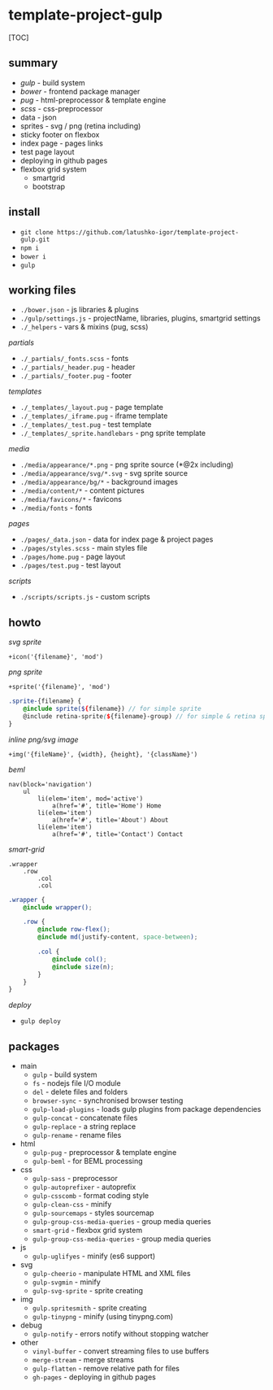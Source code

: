 
# template-project-gulp

[TOC]

## summary

* _gulp_ - build system
* _bower_ - frontend package manager
* _pug_ - html-preprocessor & template engine
* _scss_ - css-preprocessor
* data - json
* sprites - svg / png (retina including)
* sticky footer on flexbox
* index page - pages links
* test page layout
* deploying in github pages
* flexbox grid system
	- smartgrid
	- bootstrap

## install

* `git clone https://github.com/latushko-igor/template-project-gulp.git`
* `npm i`
* `bower i`
* `gulp`

## working files

* `./bower.json` - js libraries & plugins
* `./gulp/settings.js` - projectName, libraries, plugins, smartgrid settings
* `./_helpers` - vars & mixins (pug, scss)

_partials_

* `./_partials/_fonts.scss` - fonts
* `./_partials/_header.pug` - header
* `./_partials/_footer.pug` - footer

_templates_

* `./_templates/_layout.pug` - page template
* `./_templates/_iframe.pug` - iframe template
* `./_templates/_test.pug` - test template
* `./_templates/_sprite.handlebars` - png sprite template

_media_

* `./media/appearance/*.png` - png sprite source (*@2x including)
* `./media/appearance/svg/*.svg` - svg sprite source
* `./media/appearance/bg/*` - background images
* `./media/content/*` - content pictures
* `./media/favicons/*` - favicons
* `./media/fonts` - fonts

_pages_

* `./pages/_data.json` - data for index page & project pages
* `./pages/styles.scss` - main styles file
* `./pages/home.pug` - page layout
* `./pages/test.pug` - test layout

_scripts_

* `./scripts/scripts.js` - custom scripts

## howto

_svg sprite_

~~~pug
+icon('{filename}', 'mod')
~~~

_png sprite_

~~~pug
+sprite('{filename}', 'mod')
~~~

~~~scss
.sprite-{filename} {
	@include sprite(${filename}) // for simple sprite
	@include retina-sprite(${filename}-group) // for simple & retina sprite
}
~~~

_inline png/svg image_

~~~pug
+img('{fileName}', {width}, {height}, '{className}')
~~~

_beml_

~~~pug
nav(block='navigation')
	ul
		li(elem='item', mod='active')
			a(href='#', title='Home') Home
		li(elem='item')
			a(href='#', title='About') About
		li(elem='item')
			a(href='#', title='Contact') Contact
~~~

_smart-grid_

~~~pug
.wrapper
	.row
		.col
		.col
~~~

~~~scss
.wrapper {
	@include wrapper();

	.row {
		@include row-flex();
		@include md(justify-content, space-between);

		.col {
			@include col();
			@include size(n);
		}
	}
}
~~~

_deploy_

* `gulp deploy`

## packages

* main
	- `gulp` - build system
	- `fs` - nodejs file I/O module
	- `del` - delete files and folders
	- `browser-sync` - synchronised browser testing
	- `gulp-load-plugins` - loads gulp plugins from package dependencies
	- `gulp-concat` - concatenate files
	- `gulp-replace` - a string replace
	- `gulp-rename` - rename files
* html
	- `gulp-pug` - preprocessor & template engine
	- `gulp-beml` - for BEML processing
* css
	- `gulp-sass` - preprocessor
	- `gulp-autoprefixer` - autoprefix
	- `gulp-csscomb` - format coding style
	- `gulp-clean-css` - minify
	- `gulp-sourcemaps` - styles sourcemap
	- `gulp-group-css-media-queries` - group media queries
	- `smart-grid` - flexbox grid system
	- `gulp-group-css-media-queries` - group media queries
* js
	- `gulp-uglifyes` - minify (es6 support)
* svg
	- `gulp-cheerio` - manipulate HTML and XML files
	- `gulp-svgmin` - minify
	- `gulp-svg-sprite` - sprite creating
* img
	- `gulp.spritesmith` - sprite creating
	- `gulp-tinypng` - minify (using tinypng.com)
* debug
	- `gulp-notify` - errors notify without stopping watcher
* other
	- `vinyl-buffer` - convert streaming files to use buffers
	- `merge-stream` - merge streams
	- `gulp-flatten` - remove relative path for files
	- `gh-pages` - deploying in github pages
